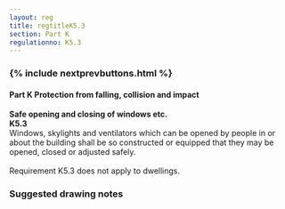 ```yaml
---
layout: reg
title: regtitleK5.3
section: Part K
regulationno: K5.3
---
```


<div class="panel panel-primary">
  <div class="panel-heading">
    <h3 class="panel-title">
      {% include nextprevbuttons.html %}
        <h4>Part K Protection from falling, collision and impact</h4>
    </h3>
  </div>
  <div class="panel-body">
    <p>
        <strong>Safe opening and closing of windows etc.</strong><br>
        <strong>K5.3</strong><br>
            Windows, skylights and ventilators which can be opened by people in or about the building shall be so constructed or equipped that they may be opened, closed or adjusted safely.<br><br>
            Requirement K5.3 does not apply to dwellings.
    </p>
  </div>
</div>



### Suggested drawing notes